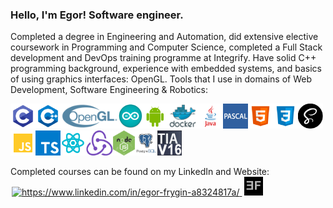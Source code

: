 ### Hello, I'm Egor! Software engineer.
Completed a degree in Engineering and Automation, did extensive elective coursework in Programming and Computer Science, completed a Full Stack development and DevOps training programme at Integrify. Have solid C++ programming background, experience with embedded systems, and basics of using graphics interfaces: OpenGL. Tools that I use in domains of Web Development, Software Engineering & Robotics:

<img src = "images/c.jpg" height = 40px/><img src = "images/cpp.jpg" height = 40px/><img src = "images/opengl.png" height = 40px/><img src = "images/arduino.jpg" height = 40px/><img src = "images/android.png" height = 40px/><img src = "images/docker.jpg" height = 40px/><img src = "images/java.png" height = 40px/><img src = "images/pascal.jpg" height = 40px/><img src = "images/html.jpg" height = 40px/><img src = "images/css.jpg" height = 40px/><img src = "images/sass.png" height = 40px/><img src = "images/js.png" height = 40px/><img src = "images/ts.jpg" height = 40px/><img src = "images/react.png" height = 40px/><img src = "images/redux.jpg" height = 40px/><img src = "images/node.jpg" height = 40px/><img src = "images/sql.jpg" height = 40px/><img src = "images/tiaportal.png" height = 40px/>

Completed courses can be found on my LinkedIn and Website:
<a href="https://www.linkedin.com/in/egor-frygin-a8324817a/" target="_blank"  style = "padding:2px">
    <img height="30px" src="https://raw.githubusercontent.com/rahuldkjain/github-profile-readme-generator/master/src/images/icons/Social/linked-in-alt.svg" alt="https://www.linkedin.com/in/egor-frygin-a8324817a/"/>
</a>
<a href="https://homykaze.github.io/index.html" target="_blank" style = "padding:2px">
    <img src="images/logo.jpg" height="30px"/>
</a>

